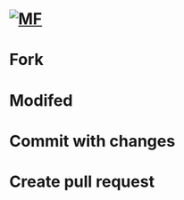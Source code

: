 # [![MF](http://mifans.web.id/styles/mifans/xenforo/logo.png)](http://forum.mifans.web.id)
# Fork
# Modifed
# Commit with changes
# Create pull request
